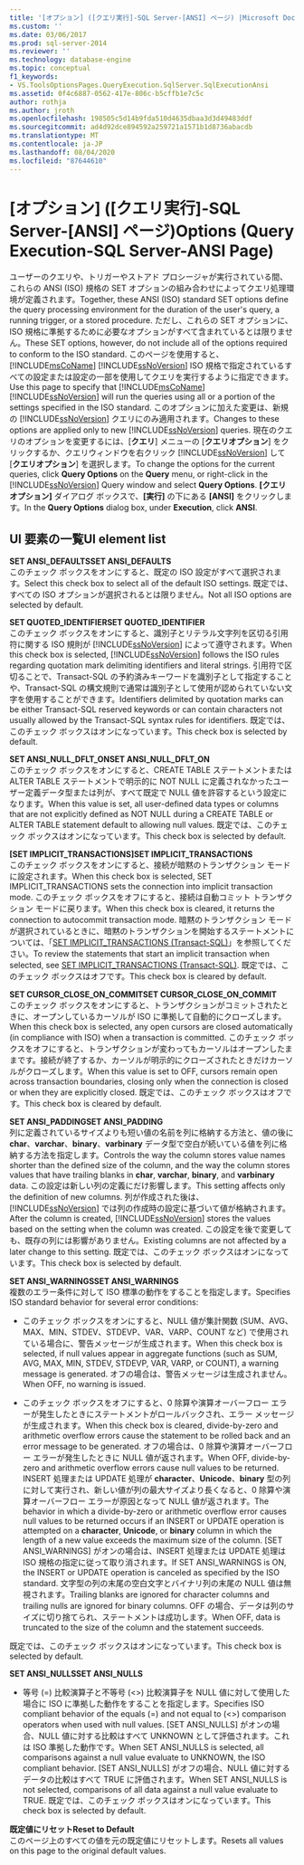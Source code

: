 ```yaml
---
title: '[オプション] ([クエリ実行]-SQL Server-[ANSI] ページ) |Microsoft Docs'
ms.custom: ''
ms.date: 03/06/2017
ms.prod: sql-server-2014
ms.reviewer: ''
ms.technology: database-engine
ms.topic: conceptual
f1_keywords:
- VS.ToolsOptionsPages.QueryExecution.SqlServer.SqlExecutionAnsi
ms.assetid: 0f4c6887-0562-417e-806c-b5cffb1e7c5c
author: rothja
ms.author: jroth
ms.openlocfilehash: 198505c5d14b9fda510d4635dbaa3d3d49483ddf
ms.sourcegitcommit: ad4d92dce894592a259721a1571b1d8736abacdb
ms.translationtype: MT
ms.contentlocale: ja-JP
ms.lasthandoff: 08/04/2020
ms.locfileid: "87644610"
---
```

# <a name="options-query-execution-sql-server-ansi-page"></a><span data-ttu-id="4fe8a-102">[オプション] ([クエリ実行]-SQL Server-[ANSI] ページ)</span><span class="sxs-lookup"><span data-stu-id="4fe8a-102">Options (Query Execution-SQL Server-ANSI Page)</span></span>
  <span data-ttu-id="4fe8a-103">ユーザーのクエリや、トリガーやストアド プロシージャが実行されている間、これらの ANSI (ISO) 規格の SET オプションの組み合わせによってクエリ処理環境が定義されます。</span><span class="sxs-lookup"><span data-stu-id="4fe8a-103">Together, these ANSI (ISO) standard SET options define the query processing environment for the duration of the user's query, a running trigger, or a stored procedure.</span></span> <span data-ttu-id="4fe8a-104">ただし、これらの SET オプションに、ISO 規格に準拠するために必要なオプションがすべて含まれているとは限りません。</span><span class="sxs-lookup"><span data-stu-id="4fe8a-104">These SET options, however, do not include all of the options required to conform to the ISO standard.</span></span> <span data-ttu-id="4fe8a-105">このページを使用すると、 [!INCLUDE[msCoName](../includes/msconame-md.md)] [!INCLUDE[ssNoVersion](../includes/ssnoversion-md.md)] ISO 規格で指定されているすべての設定または設定の一部を使用してクエリを実行するように指定できます。</span><span class="sxs-lookup"><span data-stu-id="4fe8a-105">Use this page to specify that [!INCLUDE[msCoName](../includes/msconame-md.md)] [!INCLUDE[ssNoVersion](../includes/ssnoversion-md.md)] will run the queries using all or a portion of the settings specified in the ISO standard.</span></span> <span data-ttu-id="4fe8a-106">このオプションに加えた変更は、新規の [!INCLUDE[ssNoVersion](../includes/ssnoversion-md.md)] クエリにのみ適用されます。</span><span class="sxs-lookup"><span data-stu-id="4fe8a-106">Changes to these options are applied only to new [!INCLUDE[ssNoVersion](../includes/ssnoversion-md.md)] queries.</span></span> <span data-ttu-id="4fe8a-107">現在のクエリのオプションを変更するには、[**クエリ**] メニューの [**クエリオプション**] をクリックするか、クエリウィンドウを右クリック [!INCLUDE[ssNoVersion](../includes/ssnoversion-md.md)] して [**クエリオプション**] を選択します。</span><span class="sxs-lookup"><span data-stu-id="4fe8a-107">To change the options for the current queries, click **Query Options** on the **Query** menu, or right-click in the [!INCLUDE[ssNoVersion](../includes/ssnoversion-md.md)] Query window and select **Query Options**.</span></span> <span data-ttu-id="4fe8a-108">**[クエリ オプション]** ダイアログ ボックスで、**[実行]** の下にある **[ANSI]** をクリックします。</span><span class="sxs-lookup"><span data-stu-id="4fe8a-108">In the **Query Options** dialog box, under **Execution**, click **ANSI**.</span></span>  
  
## <a name="ui-element-list"></a><span data-ttu-id="4fe8a-109">UI 要素の一覧</span><span class="sxs-lookup"><span data-stu-id="4fe8a-109">UI element list</span></span>  
 <span data-ttu-id="4fe8a-110">**SET ANSI_DEFAULTS**</span><span class="sxs-lookup"><span data-stu-id="4fe8a-110">**SET ANSI_DEFAULTS**</span></span>  
 <span data-ttu-id="4fe8a-111">このチェック ボックスをオンにすると、既定の ISO 設定がすべて選択されます。</span><span class="sxs-lookup"><span data-stu-id="4fe8a-111">Select this check box to select all of the default ISO settings.</span></span> <span data-ttu-id="4fe8a-112">既定では、すべての ISO オプションが選択されるとは限りません。</span><span class="sxs-lookup"><span data-stu-id="4fe8a-112">Not all ISO options are selected by default.</span></span>  
  
 <span data-ttu-id="4fe8a-113">**SET QUOTED_IDENTIFIER**</span><span class="sxs-lookup"><span data-stu-id="4fe8a-113">**SET QUOTED_IDENTIFIER**</span></span>  
 <span data-ttu-id="4fe8a-114">このチェック ボックスをオンにすると、識別子とリテラル文字列を区切る引用符に関する ISO 規則が [!INCLUDE[ssNoVersion](../includes/ssnoversion-md.md)] によって遵守されます。</span><span class="sxs-lookup"><span data-stu-id="4fe8a-114">When this check box is selected, [!INCLUDE[ssNoVersion](../includes/ssnoversion-md.md)] follows the ISO rules regarding quotation mark delimiting identifiers and literal strings.</span></span> <span data-ttu-id="4fe8a-115">引用符で区切ることで、Transact-SQL の予約済みキーワードを識別子として指定することや、Transact-SQL の構文規則で通常は識別子として使用が認められていない文字を使用することができます。</span><span class="sxs-lookup"><span data-stu-id="4fe8a-115">Identifiers delimited by quotation marks can be either Transact-SQL reserved keywords or can contain characters not usually allowed by the Transact-SQL syntax rules for identifiers.</span></span> <span data-ttu-id="4fe8a-116">既定では、このチェック ボックスはオンになっています。</span><span class="sxs-lookup"><span data-stu-id="4fe8a-116">This check box is selected by default.</span></span>  
  
 <span data-ttu-id="4fe8a-117">**SET ANSI_NULL_DFLT_ON**</span><span class="sxs-lookup"><span data-stu-id="4fe8a-117">**SET ANSI_NULL_DFLT_ON**</span></span>  
 <span data-ttu-id="4fe8a-118">このチェック ボックスをオンにすると、CREATE TABLE ステートメントまたは ALTER TABLE ステートメントで明示的に NOT NULL に定義されなかったユーザー定義データ型または列が、すべて既定で NULL 値を許容するという設定になります。</span><span class="sxs-lookup"><span data-stu-id="4fe8a-118">When this value is set, all user-defined data types or columns that are not explicitly defined as NOT NULL during a CREATE TABLE or ALTER TABLE statement default to allowing null values.</span></span> <span data-ttu-id="4fe8a-119">既定では、このチェック ボックスはオンになっています。</span><span class="sxs-lookup"><span data-stu-id="4fe8a-119">This check box is selected by default.</span></span>  
  
 <span data-ttu-id="4fe8a-120">**[SET IMPLICIT_TRANSACTIONS]**</span><span class="sxs-lookup"><span data-stu-id="4fe8a-120">**SET IMPLICIT_TRANSACTIONS**</span></span>  
 <span data-ttu-id="4fe8a-121">このチェック ボックスをオンにすると、接続が暗黙のトランザクション モードに設定されます。</span><span class="sxs-lookup"><span data-stu-id="4fe8a-121">When this check box is selected, SET IMPLICIT_TRANSACTIONS sets the connection into implicit transaction mode.</span></span> <span data-ttu-id="4fe8a-122">このチェック ボックスをオフにすると、接続は自動コミット トランザクション モードに戻ります。</span><span class="sxs-lookup"><span data-stu-id="4fe8a-122">When this check box is cleared, it returns the connection to autocommit transaction mode.</span></span> <span data-ttu-id="4fe8a-123">暗黙のトランザクション モードが選択されているときに、暗黙のトランザクションを開始するステートメントについては、「[SET IMPLICIT_TRANSACTIONS &#40;Transact-SQL&#41;](/sql/t-sql/statements/set-implicit-transactions-transact-sql)」を参照してください。</span><span class="sxs-lookup"><span data-stu-id="4fe8a-123">To review the statements that start an implicit transaction when selected, see [SET IMPLICIT_TRANSACTIONS &#40;Transact-SQL&#41;](/sql/t-sql/statements/set-implicit-transactions-transact-sql).</span></span> <span data-ttu-id="4fe8a-124">既定では、このチェック ボックスはオフです。</span><span class="sxs-lookup"><span data-stu-id="4fe8a-124">This check box is cleared by default.</span></span>  
  
 <span data-ttu-id="4fe8a-125">**SET CURSOR_CLOSE_ON_COMMIT**</span><span class="sxs-lookup"><span data-stu-id="4fe8a-125">**SET CURSOR_CLOSE_ON_COMMIT**</span></span>  
 <span data-ttu-id="4fe8a-126">このチェック ボックスをオンにすると、トランザクションがコミットされたときに、オープンしているカーソルが ISO に準拠して自動的にクローズします。</span><span class="sxs-lookup"><span data-stu-id="4fe8a-126">When this check box is selected, any open cursors are closed automatically (in compliance with ISO) when a transaction is committed.</span></span> <span data-ttu-id="4fe8a-127">このチェック ボックスをオフにすると、トランザクションが変わってもカーソルはオープンしたままです。接続が終了するか、カーソルが明示的にクローズされたときだけカーソルがクローズします。</span><span class="sxs-lookup"><span data-stu-id="4fe8a-127">When this value is set to OFF, cursors remain open across transaction boundaries, closing only when the connection is closed or when they are explicitly closed.</span></span> <span data-ttu-id="4fe8a-128">既定では、このチェック ボックスはオフです。</span><span class="sxs-lookup"><span data-stu-id="4fe8a-128">This check box is cleared by default.</span></span>  
  
 <span data-ttu-id="4fe8a-129">**SET ANSI_PADDING**</span><span class="sxs-lookup"><span data-stu-id="4fe8a-129">**SET ANSI_PADDING**</span></span>  
 <span data-ttu-id="4fe8a-130">列に定義されているサイズよりも短い値の名前を列に格納する方法と、値の後に **char**、**varchar**、**binary**、**varbinary** データ型で空白が続いている値を列に格納する方法を指定します。</span><span class="sxs-lookup"><span data-stu-id="4fe8a-130">Controls the way the column stores value names shorter than the defined size of the column, and the way the column stores values that have trailing blanks in **char**, **varchar**, **binary**, and **varbinary** data.</span></span> <span data-ttu-id="4fe8a-131">この設定は新しい列の定義にだけ影響します。</span><span class="sxs-lookup"><span data-stu-id="4fe8a-131">This setting affects only the definition of new columns.</span></span> <span data-ttu-id="4fe8a-132">列が作成された後は、 [!INCLUDE[ssNoVersion](../includes/ssnoversion-md.md)] では列の作成時の設定に基づいて値が格納されます。</span><span class="sxs-lookup"><span data-stu-id="4fe8a-132">After the column is created, [!INCLUDE[ssNoVersion](../includes/ssnoversion-md.md)] stores the values based on the setting when the column was created.</span></span> <span data-ttu-id="4fe8a-133">この設定を後で変更しても、既存の列には影響がありません。</span><span class="sxs-lookup"><span data-stu-id="4fe8a-133">Existing columns are not affected by a later change to this setting.</span></span> <span data-ttu-id="4fe8a-134">既定では、このチェック ボックスはオンになっています。</span><span class="sxs-lookup"><span data-stu-id="4fe8a-134">This check box is selected by default.</span></span>  
  
 <span data-ttu-id="4fe8a-135">**SET ANSI_WARNINGS**</span><span class="sxs-lookup"><span data-stu-id="4fe8a-135">**SET ANSI_WARNINGS**</span></span>  
 <span data-ttu-id="4fe8a-136">複数のエラー条件に対して ISO 標準の動作をすることを指定します。</span><span class="sxs-lookup"><span data-stu-id="4fe8a-136">Specifies ISO standard behavior for several error conditions:</span></span>  
  
-   <span data-ttu-id="4fe8a-137">このチェック ボックスをオンにすると、NULL 値が集計関数 (SUM、AVG、MAX、MIN、STDEV、STDEVP、VAR、VARP、COUNT など) で使用されている場合に、警告メッセージが生成されます。</span><span class="sxs-lookup"><span data-stu-id="4fe8a-137">When this check box is selected, if null values appear in aggregate functions (such as SUM, AVG, MAX, MIN, STDEV, STDEVP, VAR, VARP, or COUNT), a warning message is generated.</span></span> <span data-ttu-id="4fe8a-138">オフの場合は、警告メッセージは生成されません。</span><span class="sxs-lookup"><span data-stu-id="4fe8a-138">When OFF, no warning is issued.</span></span>  
  
-   <span data-ttu-id="4fe8a-139">このチェック ボックスをオフにすると、0 除算や演算オーバーフロー エラーが発生したときにステートメントがロールバックされ、エラー メッセージが生成されます。</span><span class="sxs-lookup"><span data-stu-id="4fe8a-139">When this check box is cleared, divide-by-zero and arithmetic overflow errors cause the statement to be rolled back and an error message to be generated.</span></span> <span data-ttu-id="4fe8a-140">オフの場合は、0 除算や演算オーバーフロー エラーが発生したときに NULL 値が返されます。</span><span class="sxs-lookup"><span data-stu-id="4fe8a-140">When OFF, divide-by-zero and arithmetic overflow errors cause null values to be returned.</span></span> <span data-ttu-id="4fe8a-141">INSERT 処理または UPDATE 処理が **character**、**Unicode**、**binary** 型の列に対して実行され、新しい値が列の最大サイズより長くなると、0 除算や演算オーバーフロー エラーが原因となって NULL 値が返されます。</span><span class="sxs-lookup"><span data-stu-id="4fe8a-141">The behavior in which a divide-by-zero or arithmetic overflow error causes null values to be returned occurs if an INSERT or UPDATE operation is attempted on a **character**, **Unicode**, or **binary** column in which the length of a new value exceeds the maximum size of the column.</span></span> <span data-ttu-id="4fe8a-142">[SET ANSI_WARNINGS] がオンの場合は、INSERT 処理または UPDATE 処理は ISO 規格の指定に従って取り消されます。</span><span class="sxs-lookup"><span data-stu-id="4fe8a-142">If SET ANSI_WARNINGS is ON, the INSERT or UPDATE operation is canceled as specified by the ISO standard.</span></span> <span data-ttu-id="4fe8a-143">文字型の列の末尾の空白文字とバイナリ列の末尾の NULL 値は無視されます。</span><span class="sxs-lookup"><span data-stu-id="4fe8a-143">Trailing blanks are ignored for character columns and trailing nulls are ignored for binary columns.</span></span> <span data-ttu-id="4fe8a-144">OFF の場合、データは列のサイズに切り捨てられ、ステートメントは成功します。</span><span class="sxs-lookup"><span data-stu-id="4fe8a-144">When OFF, data is truncated to the size of the column and the statement succeeds.</span></span>  
  
 <span data-ttu-id="4fe8a-145">既定では、このチェック ボックスはオンになっています。</span><span class="sxs-lookup"><span data-stu-id="4fe8a-145">This check box is selected by default.</span></span>  
  
 <span data-ttu-id="4fe8a-146">**SET ANSI_NULLS**</span><span class="sxs-lookup"><span data-stu-id="4fe8a-146">**SET ANSI_NULLS**</span></span>  
 -   <span data-ttu-id="4fe8a-147">等号 (=) 比較演算子と不等号 (<>) 比較演算子を NULL 値に対して使用した場合に ISO に準拠した動作をすることを指定します。</span><span class="sxs-lookup"><span data-stu-id="4fe8a-147">Specifies ISO compliant behavior of the equals (=) and not equal to (<>) comparison operators when used with null values.</span></span> <span data-ttu-id="4fe8a-148">[SET ANSI_NULLS] がオンの場合、NULL 値に対する比較はすべて UNKNOWN として評価されます。これは ISO 準拠した動作です。</span><span class="sxs-lookup"><span data-stu-id="4fe8a-148">When SET ANSI_NULLS is selected, all comparisons against a null value evaluate to UNKNOWN, the ISO compliant behavior.</span></span> <span data-ttu-id="4fe8a-149">[SET ANSI_NULLS] がオフの場合、NULL 値に対するデータの比較はすべて TRUE に評価されます。</span><span class="sxs-lookup"><span data-stu-id="4fe8a-149">When SET ANSI_NULLS is not selected, comparisons of all data against a null value evaluate to TRUE.</span></span> <span data-ttu-id="4fe8a-150">既定では、このチェック ボックスはオンになっています。</span><span class="sxs-lookup"><span data-stu-id="4fe8a-150">This check box is selected by default.</span></span>  
  
 <span data-ttu-id="4fe8a-151">**既定値にリセット**</span><span class="sxs-lookup"><span data-stu-id="4fe8a-151">**Reset to Default**</span></span>  
 <span data-ttu-id="4fe8a-152">このページ上のすべての値を元の既定値にリセットします。</span><span class="sxs-lookup"><span data-stu-id="4fe8a-152">Resets all values on this page to the original default values.</span></span>  
  
  
